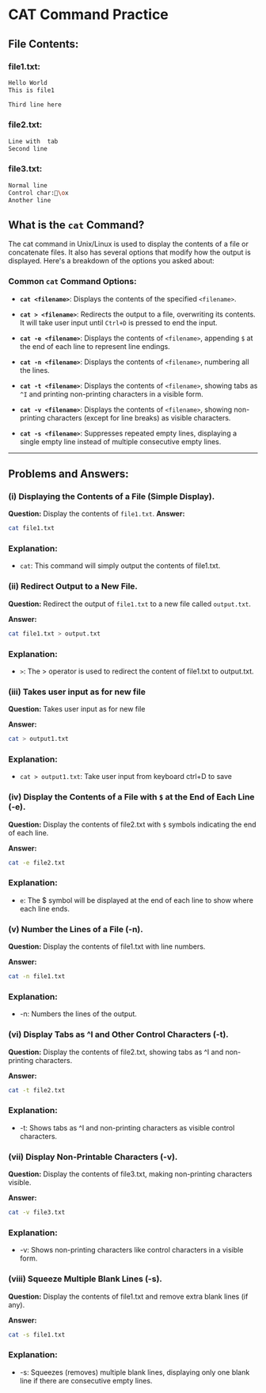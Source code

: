 # CAT Command Practice

## File Contents:
### file1.txt:
```bash
Hello World
This is file1

Third line here
```

### file2.txt:
```bash
Line with  tab
Second line
```

### file3.txt:
```bash
Normal line
Control char:\ox
Another line
```

## What is the `cat` Command?

The cat command in Unix/Linux is used to display the contents of a file or concatenate files. It also has several options that modify how the output is displayed. 
Here's a breakdown of the options you asked about:
### Common `cat` Command Options:

- **`cat <filename>`**: Displays the contents of the specified `<filename>`.

- **`cat > <filename>`**: Redirects the output to a file, overwriting its contents. It will take user input until `Ctrl+D` is pressed to end the input.

- **`cat -e <filename>`**: Displays the contents of `<filename>`, appending `$` at the end of each line to represent line endings.

- **`cat -n <filename>`**: Displays the contents of `<filename>`, numbering all the lines.

- **`cat -t <filename>`**: Displays the contents of `<filename>`, showing tabs as `^I` and printing non-printing characters in a visible form.

- **`cat -v <filename>`**: Displays the contents of `<filename>`, showing non-printing characters (except for line breaks) as visible characters.

- **`cat -s <filename>`**: Suppresses repeated empty lines, displaying a single empty line instead of multiple consecutive empty lines.


---

## Problems and Answers:

### (i) Displaying the Contents of a File (Simple Display).
**Question:**
Display the contents of `file1.txt`.
**Answer:**
```bash
cat file1.txt
```

### Explanation:

- `cat`: This command will simply output the contents of file1.txt.

### (ii) Redirect Output to a New File.
**Question:**
Redirect the output of `file1.txt` to a new file called `output.txt`.


**Answer:**
```bash
cat file1.txt > output.txt
```
### Explanation:

- `>`: The > operator is used to redirect the content of file1.txt to output.txt.

### (iii) Takes user input as for new file
**Question:**
Takes user input as for new file

**Answer:**
```bash
cat > output1.txt
```
### Explanation:

- `cat > output1.txt`: Take user input from keyboard ctrl+D to save

### (iv) Display the Contents of a File with `$` at the End of Each Line (-e).
**Question:**
Display the contents of file2.txt with `$` symbols indicating the end of each line.

**Answer:**
```bash
cat -e file2.txt
```

### Explanation:

- `e`: The $ symbol will be displayed at the end of each line to show where each line ends.

### (v) Number the Lines of a File (-n).
**Question:**
Display the contents of file1.txt with line numbers.

**Answer:**
```bash
cat -n file1.txt
```

### Explanation:

- -n: Numbers the lines of the output.

### (vi) Display Tabs as ^I and Other Control Characters (-t).
**Question:**
Display the contents of file2.txt, showing tabs as ^I and non-printing characters.

**Answer:**
```bash
cat -t file2.txt
```

### Explanation:

- -t: Shows tabs as ^I and non-printing characters as visible control characters.

### (vii) Display Non-Printable Characters (-v).
**Question:**
Display the contents of file3.txt, making non-printing characters visible.

**Answer:**
```bash
cat -v file3.txt
```

### Explanation:

- -v: Shows non-printing characters like control characters in a visible form.


### (viii) Squeeze Multiple Blank Lines (-s).
**Question:**
Display the contents of file1.txt and remove extra blank lines (if any).

**Answer:**
```bash
cat -s file1.txt
```

### Explanation:

- -s: Squeezes (removes) multiple blank lines, displaying only one blank line if there are consecutive empty lines.

